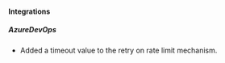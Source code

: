 
#### Integrations

##### AzureDevOps

- Added a timeout value to the retry on rate limit mechanism.